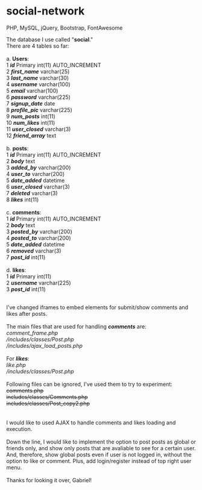 # social-network
PHP, MySQL, jQuery, Bootstrap, FontAwesome

The database I use called "**social**."<br/>
There are 4 tables so far:<br/><br/>
a. **Users**:<br/>
	1	***id***  Primary	int(11)	AUTO_INCREMENT<br/>
	2	***first_name***	varchar(25)	<br/>
        3       ***last_name*** varchar(30)<br/>
	4	***username***	varchar(100)<br/>
	5	***email***	varchar(100)<br/>
	6	***password***	varchar(225)<br/>
	7	***signup_date***	date<br/>
	8	***profile_pic***	varchar(225)<br/>
	9	***num_posts***	int(11)<br/>
	10	***num_likes***	int(11)	<br/>
	11	***user_closed***	varchar(3)<br/>
	12	***friend_array***	text<br/><br/>
b. **posts**:<br/>
        1	***id***  Primary	int(11)	AUTO_INCREMENT	<br/>
	2	***body***	text<br/>
	3	***added_by***	varchar(200)	<br/>
	4	***user_to*** varchar(200)<br/>
	5	***date_added***	datetime<br/>
	6	***user_closed***	varchar(3)	<br/>
	7	***deleted***	varchar(3)	<br/>
	8	***likes***	int(11)	<br/><br/>
c. **comments**:<br/>
        1	***id*** Primary int(11)	AUTO_INCREMENT<br/>
	2	***body***	text<br/>
	3	***posted_by***	varchar(200)<br/>
	4	***posted_to***	varchar(200)<br/>
	5	***date_added***	datetime<br/>
	6	***removed***	varchar(3)<br/>
	7	***post_id***	int(11)<br/><br/>
d. **likes**:<br/>
        1	***id*** Primary	int(11)<br/>
	2	***username***	varchar(225)<br/>
	3	***post_id***	int(11)<br/><br/>

I've changed iframes to embed elements for submit/show comments and likes after posts.<br/><br/>
The main files that are used for handling ***comments*** are:<br/>
  *comment_frame.php  <br/>
  /includes/classes/Post.php<br/>
  /includes/ajax_load_posts.php<br/>*<br/>
For ***likes***:<br/>
  *like.php<br/>
  /includes/classes/Post.php<br/>
  <br/>*
Following files can be ignored, I've used them to try to experiment:<br/>
  ~~comments.php<br/>
  includes/classes/Comments.php<br/>
  includes/classes/Post_copy2.php<br/>~~
  <br/><br/>
I would like to used AJAX to handle comments and likes loading and execution.<br/>
<br/>
Down the line, I would like to implement the option to post posts as global or friends only, and show only posts that are avaliable to see for a certain user. And, therefore, show global posts even if user is not logged in, without the option to like or comment. Plus, add login/register instead of top right user menu.<br/>
<br/>
Thanks for looking it over, Gabriel!<br/>
